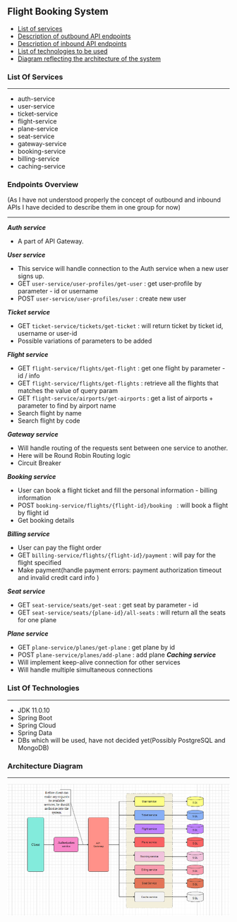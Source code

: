 Flight Booking System
---------------------


* [List of services](#list-of-services)
* [Description of outbound API endpoints](#endpoints-overview)
* [Description of inbound API endpoints](#endpoints-overview)
* [List of technologies to be used](#list-of-technologies)
* [Diagram reflecting the architecture of the system](#architecture-diagram)



### List Of Services

--------
- auth-service
- user-service
- ticket-service
- flight-service
- plane-service
- seat-service
- gateway-service
- booking-service
- billing-service
- caching-service


### Endpoints Overview

(As I have not understood properly the concept of outbound
and inbound APIs I have decided to describe them in one group for now)

---------

**_Auth service_**
+ A part of API Gateway.

**_User service_**
+ This service will handle connection to the Auth service
when a new user signs up.
+ GET `user-service/user-profiles/get-user` : get user-profile by parameter - id or username
+ POST `user-service/user-profiles/user` : create new user

**_Ticket service_**
+ GET `ticket-service/tickets/get-ticket` : will return ticket by ticket id, username or user-id
+ Possible variations of parameters to be added

**_Flight service_**
+ GET `flight-service/flights/get-flight` : get one flight by parameter - id / info
+ GET `flight-service/flights/get-flights` : retrieve all the flights that matches the value of query param
+ GET `flight-service/airports/get-airports` : get a list of airports + parameter to find by airport name
+ Search flight by name
+ Search flight by code

**_Gateway service_**
+ Will handle routing of the requests sent between one service to another.
+ Here will be Round Robin Routing logic
+ Circuit Breaker

**_Booking service_**
+ User can book a flight ticket and fill the personal information - billing information
+ POST `booking-service/flights/{flight-id}/booking ` : will book a flight by flight id
+ Get booking details

**_Billing service_**
+ User can pay the flight order
+ GET `billing-service/flights/{flight-id}/payment` : will pay for the flight specified
+ Make payment(handle payment errors: payment authorization timeout and invalid credit card info )

**_Seat service_**
+ GET `seat-service/seats/get-seat` : get seat by parameter - id
+ GET `seat-service/seats/{plane-id}/all-seats` : will return all the seats for one plane

**_Plane service_**
+ GET `plane-service/planes/get-plane` : get plane by id
+ POST `plane-service/planes/add-plane` : add plane
**_Caching service_**
+ Will implement keep-alive connection for other services
+ Will handle multiple simultaneous connections


### List Of Technologies

-------

+ JDK 11.0.10
+ Spring Boot
+ Spring Cloud
+ Spring Data
+ DBs which will be used, have not decided yet(Possibly PostgreSQL and MongoDB)


### Architecture Diagram

------

![Microservices Architectural Model](FlightBookingSystem/Flight-App-Microservices/docs/MicroservicesDiagram.png)
